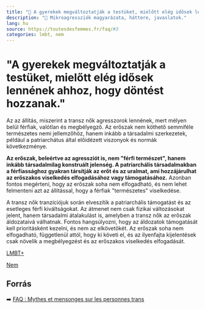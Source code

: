 ```yaml
---
title: "🚫 A gyerekek megváltoztatják a testüket, mielőtt elég idősek lennének ahhoz, hogy döntést hozzanak."
description: "🚫 Mikroagressziók magyarázata, háttere, javaslatok."
lang: hu
source: https://toutesdesfemmes.fr/faq/#3
categories: lmbt, nem
---
```


<div class="wiki-content agression-title">

# "A gyerekek megváltoztatják a testüket, mielőtt elég idősek lennének ahhoz, hogy döntést hozzanak."

Az az állítás, miszerint a transz nők agresszorok lennének, mert mélyen belül férfiak, valótlan és megbélyegző. Az erőszak nem köthető semmiféle természetes nemi jellemzőhöz, hanem inkább a társadalmi szerkezetek, például a patriarchátus által előidézett viszonyok és normák következménye.

**Az erőszak, beleértve az agressziót is, nem "férfi természet", hanem inkább társadalmilag konstruált jelenség. A patriarchális társadalmakban a férfiassághoz gyakran társítják az erőt és az uralmat, ami hozzájárulhat az erőszakos viselkedés elfogadásához vagy támogatásához.** Azonban fontos megérteni, hogy az erőszak soha nem elfogadható, és nem lehet felmenteni azt az állítással, hogy a férfiak "természetes" viselkedése.

A transz nők tranzíciójuk során elveszítik a patriarchális támogatást és az esetleges férfi kiváltságokat. Az átmenet nem csak fizikai változásokat jelent, hanem társadalmi átalakulást is, amelyben a transz nők az erőszak áldozataivá válhatnak. Fontos hangsúlyozni, hogy az áldozatok támogatását kell prioritásként kezelni, és nem az elkövetőkét. Az erőszak soha nem elfogadható, függetlenül attól, hogy ki követi el, és az ilyenfajta kijelentések csak növelik a megbélyegzést és az erőszakos viselkedés elfogadását.

<div class="categories">

[LMBT+](/#/entry?id=lmbt)

[Nem](/#/entry?id=nem)

</div>

## Forrás

➡️ [FAQ : Mythes et mensonges sur les personnes trans](https://toutesdesfemmes.fr/faq-mythes-et-mensonges-sur-les-personnes-trans/)

</div>